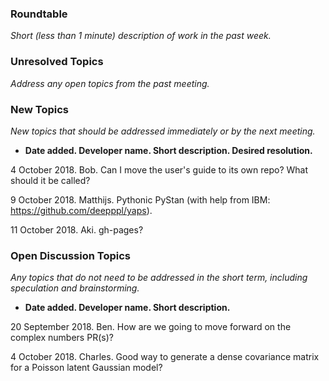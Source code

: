 ### Roundtable
_Short (less than 1 minute) description of work in the past week._

### Unresolved Topics
_Address any open topics from the past meeting._

### New Topics
_New topics that should be addressed immediately or by the next
meeting._

* __Date added. Developer name.  Short description.  Desired resolution.__

4 October 2018. Bob.  Can I move the user's guide to its own repo?  What should it be called?

9 October 2018. Matthijs. Pythonic PyStan (with help from IBM: https://github.com/deepppl/yaps).

11 October 2018. Aki. gh-pages?

### Open Discussion Topics

_Any topics that do not need to be addressed in the short term,
including speculation and brainstorming._

* __Date added. Developer name.  Short description.__

20 September 2018.  Ben.  How are we going to move forward on the complex numbers PR(s)?

4 October 2018. Charles. Good way to generate a dense covariance matrix for a Poisson latent Gaussian model?

